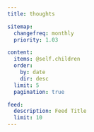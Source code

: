 ```yaml
---
title: thoughts

sitemap:
  changefreq: monthly
  priority: 1.03

content:
  items: @self.children
  order:
    by: date
    dir: desc
  limit: 5
  pagination: true

feed:
  description: Feed Title
  limit: 10
---
```


